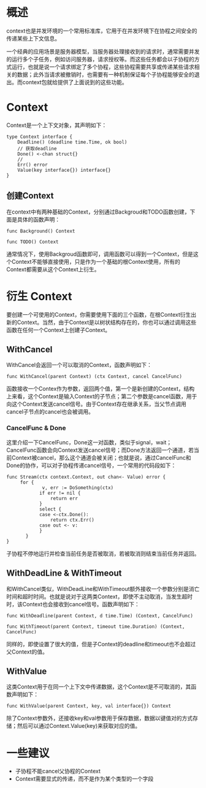 # 概述
context也是并发环境的一个常用标准库，它用于在并发环境下在协程之间安全的传递某些上下文信息。

一个经典的应用场景是服务器模型，当服务器处理接收到的请求时，通常需要并发的运行多个子任务，例如访问服务器，请求授权等。而这些任务都会以子协程的方式运行，也就是说一个请求绑定了多个协程，这些协程需要共享或传递某些请求相关的数据；此外当请求被撤销时，也需要有一种机制保证每个子协程能够安全的退出。而context包就给提供了上面说到的这些功能。
# Context
Context是一个上下文对象，其声明如下：

```
type Context interface {
    Deadline() (deadline time.Time, ok bool)
    // 获取deadline
    Done() <-chan struct{}
    // 
    Err() error
    Value(key interface{}) interface{}
}
```
## 创建Context
在context中有两种基础的Context，分别通过Backgroud和TODO函数创建，下面是具体的函数声明：

```
func Background() Context

func TODO() Context
```
通常情况下，使用Backgroud函数即可，调用函数可以得到一个Context，但是这个Context不能够直接使用，只是作为一个基础的根Context使用，所有的Context都需要从这个Context上衍生。
# 衍生 Context
要创建一个可使用的Context，你需要使用下面的三个函数，在根Context衍生出新的Context。当然，由于Context是以树状结构存在的，你也可以通过调用这些函数在任何一个Context上创建子Context。

## WithCancel
WithCancel会返回一个可以取消的Context，函数声明如下：

```
func WithCancel(parent Context) (ctx Context, cancel CancelFunc)
```
函数接收一个Contex作为参数，返回两个值，第一个是新创建的Context，结构上来看，这个Context是输入Context的子节点；第二个参数是cancel函数，用于向这个Context发送cancel信号。由于Context存在继承关系，当父节点调用cancel子节点的cancel也会被调用。
### CancelFunc & Done
这里介绍一下CancelFunc，Done这一对函数，类似于signal，wait；CancelFunc函数会向Context发送cancel信号；而Done方法返回一个通道，若当前Context被cancel，那么这个通道会被关闭；也就是说，通过CancelFunc和Done的协作，可以对子协程传递cancel信号，一个常用的代码段如下：

```
func Stream(ctx context.Context, out chan<- Value) error {
     for {
             v, err := DoSomething(ctx)
          	if err != nil {
          	    return err
          	}
          	select {
          	case <-ctx.Done():
          		return ctx.Err()
          	case out <- v:
          	}
       }
}
```
子协程不停地运行并检查当前任务是否被取消，若被取消则结束当前任务并返回。
## WithDeadLine & WithTimeout
和WithCancel类似，WithDeadLine和WithTimeout额外接收一个参数分别是消亡时间和超时时间。也就是说对于这两类Context，即使不主动取消，当发生超时时，该Context也会接收到cancel信号。函数声明如下：

```
func WithDeadline(parent Context, d time.Time) (Context, CancelFunc)

func WithTimeout(parent Context, timeout time.Duration) (Context, CancelFunc)
```
同样的，即使设置了很大的值，但是子Context的deadline和timeout也不会超过父Context的值。

## WithValue
这类Context用于在同一个上下文中传递数据，这个Context是不可取消的，其函数声明如下：

```
func WithValue(parent Context, key, val interface{}) Context
```
除了Context参数外，还接收key和val参数用于保存数据，数据以键值对的方式存储；然后可以通过Context.Value(key)来获取对应的值。
# 一些建议
- 子协程不能cancel父协程的Context
- Context需要显式的传递，而不是作为某个类型的一个字段